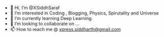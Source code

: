 - 👋 Hi, I’m @XSiddhSaraf
- 👀 I’m interested in Coding , Blogging, Physics, Spirutality and Universe
- 🌱 I’m currently learning Deep Learning
- 💞️ I’m looking to collaborate on ...
- 📫 How to reach me @ xpress.siddharth@gmail.com

<!---
XSiddhSaraf/XSiddhSaraf is a ✨ special ✨ repository because its `README.md` (this file) appears on your GitHub profile.
You can click the Preview link to take a look at your changes.
--->
